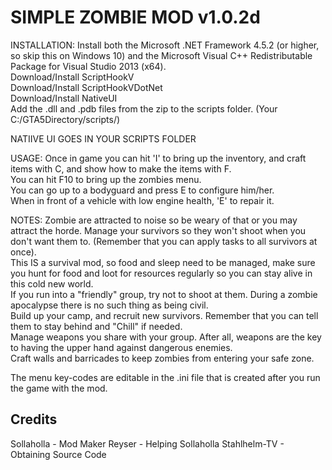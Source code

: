 # SIMPLE ZOMBIE MOD v1.0.2d

INSTALLATION:
Install both the Microsoft .NET Framework 4.5.2 (or higher, so skip this on Windows 10) and the Microsoft Visual C++ Redistributable Package for Visual Studio 2013 (x64).  
Download/Install ScriptHookV  
Download/Install ScriptHookVDotNet  
Download/Install NativeUI  
Add the .dll and .pdb files from the zip to the scripts folder. (Your C:/GTA5Directory/scripts/)  

NATIIVE UI GOES IN YOUR SCRIPTS FOLDER

USAGE:
Once in game you can hit 'I' to bring up the inventory, and craft items with C, and show how to make the items with F.  
You can hit F10 to bring up the zombies menu.  
You can go up to a bodyguard and press E to configure him/her.  
When in front of a vehicle with low engine health, 'E' to repair it.  

NOTES:
Zombie are attracted to noise so be weary of that or you may attract the horde. Manage your survivors so they won't shoot when you don't want them to. (Remember that you can apply tasks to all survivors at once).  
This IS a survival mod, so food and sleep need to be managed, make sure you hunt for food and loot for resources regularly so you can stay alive in this cold new world.  
If you run into a "friendly" group, try not to shoot at them. During a zombie apocalypse there is no such thing as being civil.  
Build up your camp, and recruit new survivors. Remember that you can tell them to stay behind and "Chill" if needed.  
Manage weapons you share with your group. After all, weapons are the key to having the upper hand against dangerous enemies.  
Craft walls and barricades to keep zombies from entering your safe zone.  

The menu key-codes are editable in the .ini file that is created after you run the game with the mod.

## Credits

Sollaholla - Mod Maker
Reyser - Helping Sollaholla
Stahlhelm-TV - Obtaining Source Code
